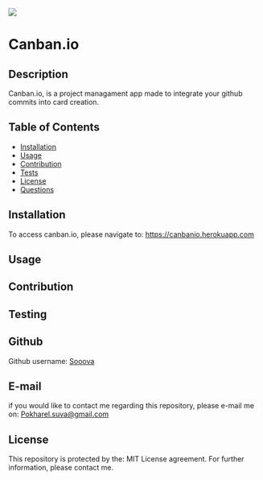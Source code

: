 ![](https://img.shields.io/badge/license-MIT%20License-blue?style=flat-square)
# Canban.io
## Description 
Canban.io, is a project managament app made to integrate your github commits into card creation. 
## Table of Contents 
* [Installation](#installation)
* [Usage](#usage)
* [Contribution](#contribution)
* [Tests](#tests)
* [License](#license)
* [Questions](#questions)

## Installation 
To access canban.io, please navigate to: https://canbanio.herokuapp.com 
## Usage 

## Contribution 

## Testing 

## Github
Github username: [Sooova](https://github.com/Sooova)
## E-mail
 if you would like to contact me regarding this repository, please e-mail me on: 
 Pokharel.suva@gmail.com
## License 
This repository is protected by the: MIT License agreement. For further information, please contact me.